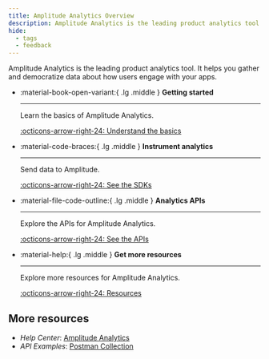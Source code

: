 ```yaml
---
title: Amplitude Analytics Overview
description: Amplitude Analytics is the leading product analytics tool. It helps you gather and democratize data about how users engage with your apps.
hide:
  - tags
  - feedback
---
```


Amplitude Analytics is the leading product analytics tool. It helps you gather and democratize data about how users engage with your apps.

<div class="grid cards" markdown>

- :material-book-open-variant:{ .lg .middle } __Getting started__

    ---

    Learn the basics of Amplitude Analytics.

    [:octicons-arrow-right-24: Understand the basics](../analytics/what-is-amplitude)

- :material-code-braces:{ .lg .middle } __Instrument analytics__

    ---

    Send data to Amplitude.

    [:octicons-arrow-right-24: See the SDKs](/../data/sdks)

- :material-file-code-outline:{ .lg .middle } __Analytics APIs__

    ---

    Explore the APIs for Amplitude Analytics.

    [:octicons-arrow-right-24: See the APIs](../analytics/apis/)

- :material-help:{ .lg .middle } __Get more resources__

    ---

    Explore more resources for Amplitude Analytics.

    [:octicons-arrow-right-24: Resources](#more-resources)

</div>

<!-- Need content for this section

## Getting started

Guide to getting started with Amplitude Analytics.

1. [Plan your implementation]()
2. [Define your tracking plan]()
3. [Instrument analytics](/data/sources#sdks)
4. [Validate your data]()

-->

<!-- - Data Model: "https://foo"
- Creating a Tracking Plan: "https://foo"
- Instrumenting Analytics: "https://foo"
- Testing & Debugging: "https://foo"
- Sending Data to Destinations: "https://foo" -->


## More resources

- *Help Center*: [Amplitude Analytics](https://help.amplitude.com/hc/en-us/categories/360006505092-Amplitude-Analytics)
- *API Examples*: [Postman Collection](https://www.postman.com/amplitude-developer-docs/workspace/amplitude-developers/collection/20044411-a8a06899-34c5-4d6d-908f-9f70ba5bbdf9)
